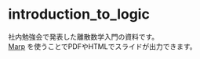 # introduction_to_logic

社内勉強会で発表した離散数学入門の資料です。  
[Marp](https://marketplace.visualstudio.com/items?itemName=marp-team.marp-vscode) を使うことでPDFやHTMLでスライドが出力できます。

